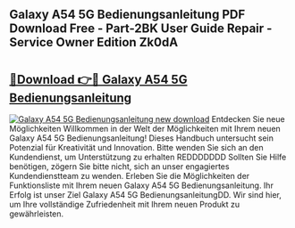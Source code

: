 ## Galaxy A54 5G Bedienungsanleitung PDF Download Free - Part-2BK User Guide Repair - Service Owner Edition Zk0dA

# <h2><a href="http://df29zbc.blite.top/?on=Galaxy+A54+5G+Bedienungsanleitung">🔗Download 👉🔴 Galaxy A54 5G Bedienungsanleitung</a></h2>

[![Galaxy A54 5G Bedienungsanleitung new download](https://i.imgur.com/lujVjoI.png)](http://df29zbc.blite.top/?on=Galaxy+A54+5G+Bedienungsanleitung)
Entdecken Sie neue Möglichkeiten Willkommen in der Welt der Möglichkeiten mit Ihrem neuen Galaxy A54 5G Bedienungsanleitung! Dieses Handbuch untersucht sein Potenzial für Kreativität und Innovation. Bitte wenden Sie sich an den Kundendienst, um Unterstützung zu erhalten REDDDDDDD Sollten Sie Hilfe benötigen, zögern Sie bitte nicht, sich an unser engagiertes Kundendienstteam zu wenden. Erleben Sie die Möglichkeiten der Funktionsliste mit Ihrem neuen Galaxy A54 5G Bedienungsanleitung. Ihr Erfolg ist unser Ziel Galaxy A54 5G BedienungsanleitungDD. Wir sind hier, um Ihre vollständige Zufriedenheit mit Ihrem neuen Produkt zu gewährleisten.
